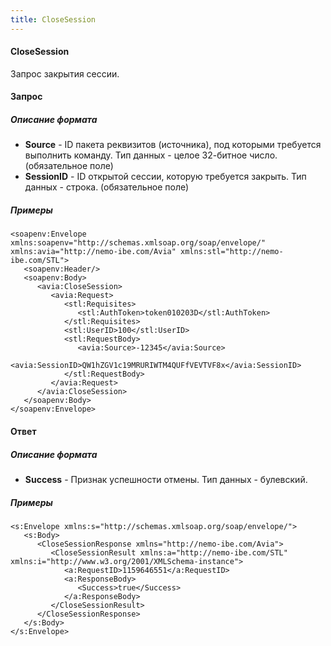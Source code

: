 ```yaml
---
title: CloseSession
---
```


#### CloseSession

Запрос закрытия сессии.

#### Запрос

##### Описание формата

-   **Source** - ID пакета реквизитов (источника), под которыми требуется выполнить команду. Тип данных - целое 32-битное число. (обязательное поле)
-   **SessionID** - ID открытой сессии, которую требуется закрыть. Тип данных - строка. (обязательное поле)

##### Примеры

```
<soapenv:Envelope xmlns:soapenv="http://schemas.xmlsoap.org/soap/envelope/" xmlns:avia="http://nemo-ibe.com/Avia" xmlns:stl="http://nemo-ibe.com/STL">
   <soapenv:Header/>
   <soapenv:Body>
      <avia:CloseSession>
         <avia:Request>
            <stl:Requisites>
               <stl:AuthToken>token010203D</stl:AuthToken>    
            </stl:Requisites>
            <stl:UserID>100</stl:UserID>
            <stl:RequestBody>
               <avia:Source>-12345</avia:Source>
               <avia:SessionID>QW1hZGV1c19MRURIWTM4QUFfVEVTVF8x</avia:SessionID>
            </stl:RequestBody>
         </avia:Request>
      </avia:CloseSession>
   </soapenv:Body>
</soapenv:Envelope>
```

#### Ответ

##### Описание формата

-   **Success** - Признак успешности отмены. Тип данных - булевский.

##### Примеры

```
<s:Envelope xmlns:s="http://schemas.xmlsoap.org/soap/envelope/">
   <s:Body>
      <CloseSessionResponse xmlns="http://nemo-ibe.com/Avia">
         <CloseSessionResult xmlns:a="http://nemo-ibe.com/STL" xmlns:i="http://www.w3.org/2001/XMLSchema-instance">
            <a:RequestID>1159646551</a:RequestID>
            <a:ResponseBody>
               <Success>true</Success>
            </a:ResponseBody>
         </CloseSessionResult>
      </CloseSessionResponse>
   </s:Body>
</s:Envelope>
```